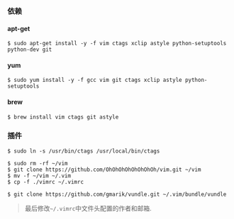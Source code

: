 ### 依赖
#### apt-get
```
$ sudo apt-get install -y -f vim ctags xclip astyle python-setuptools python-dev git
```
#### yum
```
$ sudo yum install -y -f gcc vim git ctags xclip astyle python-setuptools 
```
#### brew
```
$ brew install vim ctags git astyle
```

### 插件
```
$ sudo ln -s /usr/bin/ctags /usr/local/bin/ctags

$ sudo rm -rf ~/vim
$ git clone https://github.com/OhOhOhOhOhOhOhOh/vim.git ~/vim
$ mv -f ~/vim ~/.vim
$ cp -f ./vimrc ~/.vimrc

$ git clone https://github.com/gmarik/vundle.git ~/.vim/bundle/vundle
```
> 最后修改`~/.vimrc`中文件头配置的作者和邮箱.